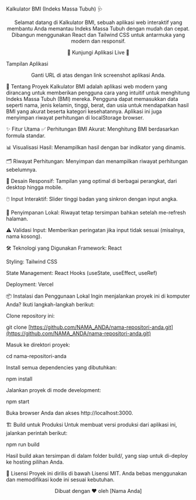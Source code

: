 Kalkulator BMI (Indeks Massa Tubuh) 🩺
<div align="center">

Selamat datang di Kalkulator BMI, sebuah aplikasi web interaktif yang membantu Anda memantau Indeks Massa Tubuh dengan mudah dan cepat. Dibangun menggunakan React dan Tailwind CSS untuk antarmuka yang modern dan responsif.

🚀 Kunjungi Aplikasi Live 🚀
</div>

Tampilan Aplikasi
<div align="center">

Ganti URL di atas dengan link screenshot aplikasi Anda.

</div>

📌 Tentang Proyek
Kalkulator BMI adalah aplikasi web modern yang dirancang untuk memberikan pengguna cara yang intuitif untuk menghitung Indeks Massa Tubuh (BMI) mereka. Pengguna dapat memasukkan data seperti nama, jenis kelamin, tinggi, berat, dan usia untuk mendapatkan hasil BMI yang akurat beserta kategori kesehatannya. Aplikasi ini juga menyimpan riwayat perhitungan di localStorage browser.

✨ Fitur Utama
✅ Perhitungan BMI Akurat: Menghitung BMI berdasarkan formula standar.

📊 Visualisasi Hasil: Menampilkan hasil dengan bar indikator yang dinamis.

🗂️ Riwayat Perhitungan: Menyimpan dan menampilkan riwayat perhitungan sebelumnya.

📱 Desain Responsif: Tampilan yang optimal di berbagai perangkat, dari desktop hingga mobile.

🖱️ Input Interaktif: Slider tinggi badan yang sinkron dengan input angka.

💾 Penyimpanan Lokal: Riwayat tetap tersimpan bahkan setelah me-refresh halaman.

⚠️ Validasi Input: Memberikan peringatan jika input tidak sesuai (misalnya, nama kosong).

🛠️ Teknologi yang Digunakan
Framework: React

Styling: Tailwind CSS

State Management: React Hooks (useState, useEffect, useRef)

Deployment: Vercel

📦 Instalasi dan Penggunaan Lokal
Ingin menjalankan proyek ini di komputer Anda? Ikuti langkah-langkah berikut:

Clone repository ini:

git clone [https://github.com/NAMA_ANDA/nama-repositori-anda.git](https://github.com/NAMA_ANDA/nama-repositori-anda.git)

Masuk ke direktori proyek:

cd nama-repositori-anda

Install semua dependencies yang dibutuhkan:

npm install

Jalankan proyek di mode development:

npm start

Buka browser Anda dan akses http://localhost:3000.

🏗️ Build untuk Produksi
Untuk membuat versi produksi dari aplikasi ini, jalankan perintah berikut:

npm run build

Hasil build akan tersimpan di dalam folder build/, yang siap untuk di-deploy ke hosting pilihan Anda.

💜 Lisensi
Proyek ini dirilis di bawah Lisensi MIT. Anda bebas menggunakan dan memodifikasi kode ini sesuai kebutuhan.

<div align="center">
Dibuat dengan ❤️ oleh [Nama Anda]
</div>
